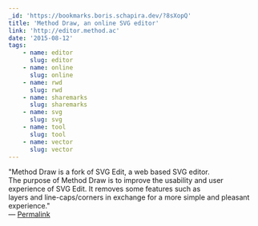 ```yaml
---
_id: 'https://bookmarks.boris.schapira.dev/?8sXopQ'
title: 'Method Draw, an online SVG editor'
link: 'http://editor.method.ac'
date: '2015-08-12'
tags:
    - name: editor
      slug: editor
    - name: online
      slug: online
    - name: rwd
      slug: rwd
    - name: sharemarks
      slug: sharemarks
    - name: svg
      slug: svg
    - name: tool
      slug: tool
    - name: vector
      slug: vector
---
```


&quot;Method Draw is a fork of SVG Edit, a web based SVG editor.<br /> The
purpose of Method Draw is to improve the usability and user experience of SVG
Edit. It removes some features such as  <br /> layers and line-caps/corners in
exchange for a more simple and pleasant experience.&quot; <br>&#8212;
<a href="https://bookmarks.boris.schapira.dev/?8sXopQ" title="Permalink">Permalink</a>
